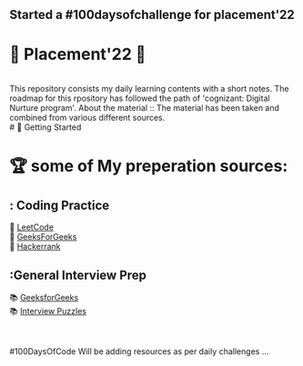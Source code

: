 ## Started a #100daysofchallenge for placement'22 

 # :gift: Placement'22 :gift:
<br>
This repository consists my daily learning contents with a short notes. 
The roadmap for this rpository has followed the path of 'cognizant: Digital Nurture program'.
About the material :: The material has been taken and combined from various different sources.
 
<br>
# 🚀 Getting Started
<br>



# 🏆 some of My preperation sources:
 
## : Coding Practice
📒 [LeetCode](https://leetcode.com/)\
📒 [GeeksForGeeks](https://practice.geeksforgeeks.org/explore/?page=1)\
📒 [Hackerrank](https://www.hackerrank.com/)

## :General Interview Prep
📚 [GeeksforGeeks](https://www.geeksforgeeks.org/) \
📚 [Interview Puzzles](https://www.geeksforgeeks.org/category/puzzles/)

 <br><br>
#100DaysOfCode
Will be adding resources as per daily challenges ...
